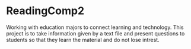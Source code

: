 # ReadingComp2
Working with education majors to connect learning and technology. This project is to take information given by a text file and
present questions to students so that they learn the material and do not lose intrest.
